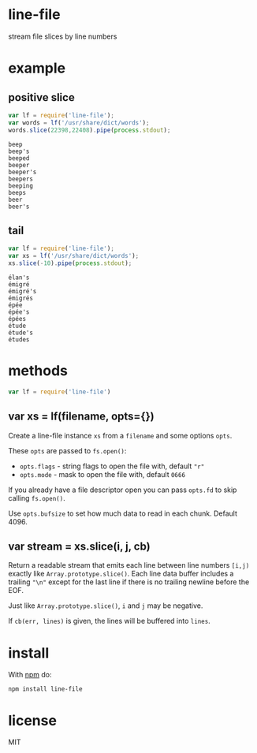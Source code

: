 # line-file

stream file slices by line numbers

# example

## positive slice

``` js
var lf = require('line-file');
var words = lf('/usr/share/dict/words');
words.slice(22398,22408).pipe(process.stdout);
```

```
beep
beep's
beeped
beeper
beeper's
beepers
beeping
beeps
beer
beer's
```

## tail

``` js
var lf = require('line-file');
var xs = lf('/usr/share/dict/words');
xs.slice(-10).pipe(process.stdout);
```

```
élan's
émigré
émigré's
émigrés
épée
épée's
épées
étude
étude's
études
```

# methods

``` js
var lf = require('line-file')
```

## var xs = lf(filename, opts={})

Create a line-file instance `xs` from a `filename` and some options `opts`.

These `opts` are passed to `fs.open()`:

* `opts.flags` - string flags to open the file with, default `"r"`
* `opts.mode` - mask to open the file with, default `0666`

If you already have a file descriptor open you can pass `opts.fd` to skip
calling `fs.open()`.

Use `opts.bufsize` to set how much data to read in each chunk. Default 4096.

## var stream = xs.slice(i, j, cb)

Return a readable stream that emits each line between line numbers `[i,j)`
exactly like `Array.prototype.slice()`. Each line data buffer includes a
trailing `"\n"` except for the last line if there is no trailing newline before
the EOF.

Just like `Array.prototype.slice()`, `i` and `j` may be negative.

If `cb(err, lines)` is given, the lines will be buffered into `lines`.

# install

With [npm](https://npmjs.org) do:


```
npm install line-file
```

# license

MIT
